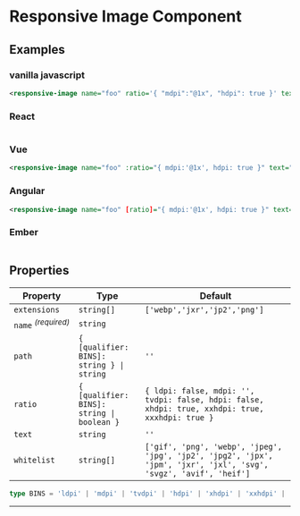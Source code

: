 # Responsive Image Component

## Examples

### vanilla javascript

~~~xml
<responsive-image name="foo" ratio='{ "mdpi":"@1x", "hdpi": true }' text="alt attribute value"></responsive-image>
~~~

### React

~~~jsx

~~~

### Vue

~~~xml
<responsive-image name="foo" :ratio="{ mdpi:'@1x', hdpi: true }" text="alt attribute value"></responsive-image>
~~~

### Angular

~~~xml
<responsive-image name="foo" [ratio]="{ mdpi:'@1x', hdpi: true }" text="alt attribute value"></responsive-image>
~~~

### Ember

~~~jsx

~~~

## Properties

| Property | Type | Default |
| -------- | ---- | ------- |
| `extensions`        | `string[]` | `['webp','jxr','jp2','png']` |
| `name`&nbsp;<sup>_(required)_</sup> | `string`   |  |
| `path`              | `{ [qualifier: BINS]: string } \| string` | `''` |
| `ratio`             | `{ [qualifier: BINS]: string \| boolean }` | `{ ldpi: false, mdpi: '', tvdpi: false, hdpi: false, xhdpi: true, xxhdpi: true, xxxhdpi: true }` |
| `text`              | `string` | `''` |
| `whitelist`         | `string[]` | `['gif', 'png', 'webp', 'jpeg', 'jpg', 'jp2', 'jpg2', 'jpx', 'jpm', 'jxr', 'jxl', 'svg', 'svgz', 'avif', 'heif']` |

~~~ts
type BINS = 'ldpi' | 'mdpi' | 'tvdpi' | 'hdpi' | 'xhdpi' | 'xxhdpi' | 'xxxhdpi';
~~~

-----------------------------
